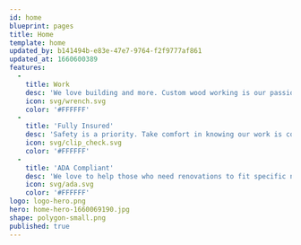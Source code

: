 ```yaml
---
id: home
blueprint: pages
title: Home
template: home
updated_by: b141494b-e83e-47e7-9764-f2f9777af861
updated_at: 1660600389
features:
  -
    title: Work
    desc: 'We love building and more. Custom wood working is our passion.'
    icon: svg/wrench.svg
    color: '#FFFFFF'
  -
    title: 'Fully Insured'
    desc: 'Safety is a priority. Take comfort in knowing our work is covered.'
    icon: svg/clip_check.svg
    color: '#FFFFFF'
  -
    title: 'ADA Compliant'
    desc: 'We love to help those who need renovations to fit specific needs.'
    icon: svg/ada.svg
    color: '#FFFFFF'
logo: logo-hero.png
hero: home-hero-1660069190.jpg
shape: polygon-small.png
published: true
---
```

